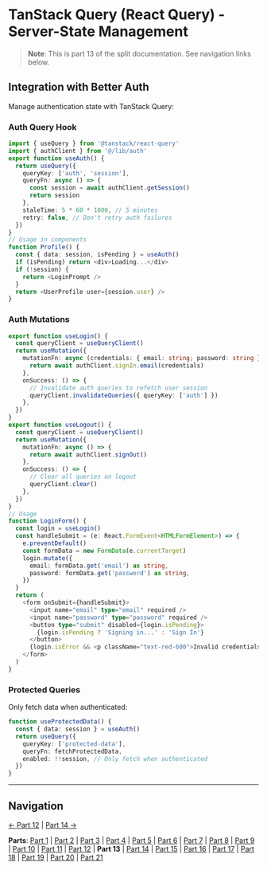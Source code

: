 # TanStack Query (React Query) - Server-State Management

> **Note**: This is part 13 of the split documentation. See navigation links below.


## Integration with Better Auth
Manage authentication state with TanStack Query:

### Auth Query Hook
```typescript
import { useQuery } from '@tanstack/react-query'
import { authClient } from '@/lib/auth'
export function useAuth() {
  return useQuery({
    queryKey: ['auth', 'session'],
    queryFn: async () => {
      const session = await authClient.getSession()
      return session
    },
    staleTime: 5 * 60 * 1000, // 5 minutes
    retry: false, // Don't retry auth failures
  })
}
// Usage in components
function Profile() {
  const { data: session, isPending } = useAuth()
  if (isPending) return <div>Loading...</div>
  if (!session) {
    return <LoginPrompt />
  }
  return <UserProfile user={session.user} />
}
```

### Auth Mutations
```typescript
export function useLogin() {
  const queryClient = useQueryClient()
  return useMutation({
    mutationFn: async (credentials: { email: string; password: string }) => {
      return await authClient.signIn.email(credentials)
    },
    onSuccess: () => {
      // Invalidate auth queries to refetch user session
      queryClient.invalidateQueries({ queryKey: ['auth'] })
    },
  })
}
export function useLogout() {
  const queryClient = useQueryClient()
  return useMutation({
    mutationFn: async () => {
      return await authClient.signOut()
    },
    onSuccess: () => {
      // Clear all queries on logout
      queryClient.clear()
    },
  })
}
// Usage
function LoginForm() {
  const login = useLogin()
  const handleSubmit = (e: React.FormEvent<HTMLFormElement>) => {
    e.preventDefault()
    const formData = new FormData(e.currentTarget)
    login.mutate({
      email: formData.get('email') as string,
      password: formData.get('password') as string,
    })
  }
  return (
    <form onSubmit={handleSubmit}>
      <input name="email" type="email" required />
      <input name="password" type="password" required />
      <button type="submit" disabled={login.isPending}>
        {login.isPending ? 'Signing in...' : 'Sign In'}
      </button>
      {login.isError && <p className="text-red-600">Invalid credentials</p>}
    </form>
  )
}
```

### Protected Queries
Only fetch data when authenticated:
```typescript
function useProtectedData() {
  const { data: session } = useAuth()
  return useQuery({
    queryKey: ['protected-data'],
    queryFn: fetchProtectedData,
    enabled: !!session, // Only fetch when authenticated
  })
}
```
---


## Navigation

[← Part 12](./12-server-side-rendering-ssr-with-hono.md) | [Part 14 →](./14-advanced-patterns.md)


**Parts**: [Part 1](./01-start.md) | [Part 2](./02-overview.md) | [Part 3](./03-why-tanstack-query-for-omnera.md) | [Part 4](./04-installation.md) | [Part 5](./05-basic-setup.md) | [Part 6](./06-core-concepts.md) | [Part 7](./07-usequery-hook.md) | [Part 8](./08-integration-with-effectts.md) | [Part 9](./09-usemutation-hook.md) | [Part 10](./10-usequeries-hook.md) | [Part 11](./11-useinfinitequery-hook.md) | [Part 12](./12-server-side-rendering-ssr-with-hono.md) | **Part 13** | [Part 14](./14-advanced-patterns.md) | [Part 15](./15-testing-with-tanstack-query.md) | [Part 16](./16-best-practices.md) | [Part 17](./17-common-pitfalls-to-avoid.md) | [Part 18](./18-performance-optimization.md) | [Part 19](./19-devtools.md) | [Part 20](./20-summary.md) | [Part 21](./21-references.md)